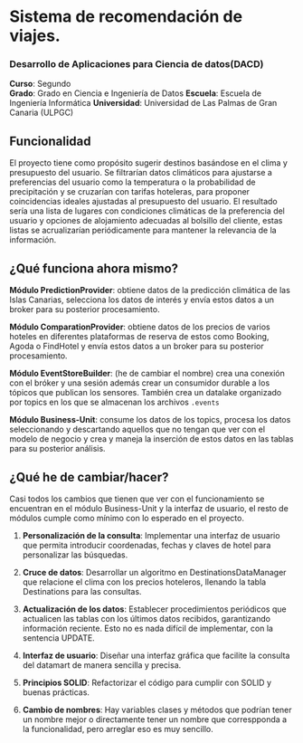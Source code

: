 # Sistema de recomendación de viajes.
### Desarrollo de Aplicaciones para Ciencia de datos(DACD)
**Curso**: Segundo  
**Grado**: Grado en Ciencia e Ingeniería de Datos
**Escuela**: Escuela de Ingeniería Informática
**Universidad**: Universidad de Las Palmas de Gran Canaria (ULPGC)

## Funcionalidad
El proyecto tiene como propósito sugerir destinos basándose en el clima y presupuesto del usuario. Se filtrarían datos climáticos para ajustarse a preferencias del usuario como la temperatura o la probabilidad de precipitación y se cruzarían con tarifas hoteleras, para proponer coincidencias ideales ajustadas al presupuesto del usuario. El resultado sería una lista de lugares con condiciones climáticas de la preferencia del usuario y opciones de alojamiento adecuadas al bolsillo del cliente, estas listas se acrualizarían periódicamente para mantener la relevancia de la información.

## ¿Qué funciona ahora mismo?

**Módulo PredictionProvider**: obtiene datos de la predicción climática de las Islas Canarias, selecciona los datos de interés y envía estos datos a un broker para su posterior procesamiento.

**Módulo ComparationProvider**: obtiene datos de los precios de varios hoteles en diferentes plataformas de reserva de estos como Booking, Agoda o FindHotel y envía estos datos a un broker para su posterior procesamiento.

**Módulo EventStoreBuilder**: (he de cambiar el nombre) crea una conexión con el bróker y una sesión además crear un consumidor durable a los tópicos que publican los sensores. También crea un datalake organizado por topics en los que se almacenan los archivos `.events`

**Módulo Business-Unit**: consume los datos de los topics, procesa los datos seleccionando y descartando aquellos que no tengan que ver con el modelo de negocio y crea y maneja la inserción de estos datos en las tablas para su posterior análisis.

## ¿Qué he de cambiar/hacer?
  Casi todos los cambios que tienen que ver con el funcionamiento se encuentran en el módulo Business-Unit y la interfaz de usuario, el resto de módulos cumple como mínimo con lo esperado en el proyecto.
1. **Personalización de la consulta**: Implementar una interfaz de usuario que permita introducir coordenadas, fechas y claves de hotel para personalizar las búsquedas.
 
2. **Cruce de datos**:  Desarrollar un algoritmo en DestinationsDataManager que relacione el clima con los precios hoteleros, llenando la tabla Destinations para las consultas.

3. **Actualización de los datos**:  Establecer procedimientos periódicos que actualicen las tablas con los últimos datos recibidos, garantizando información reciente. Esto no es nada difícil de implementar, con la sentencia UPDATE.

4. **Interfaz de usuario**: Diseñar una interfaz gráfica que facilite la consulta del datamart de manera sencilla y precisa.

5. **Principios SOLID**:  Refactorizar el código para cumplir con SOLID y buenas prácticas.

6. **Cambio de nombres**: Hay variables clases y métodos que podrían tener un nombre mejor o directamente tener un nombre que correspponda a la funcionalidad, pero arreglar eso es muy sencillo.
